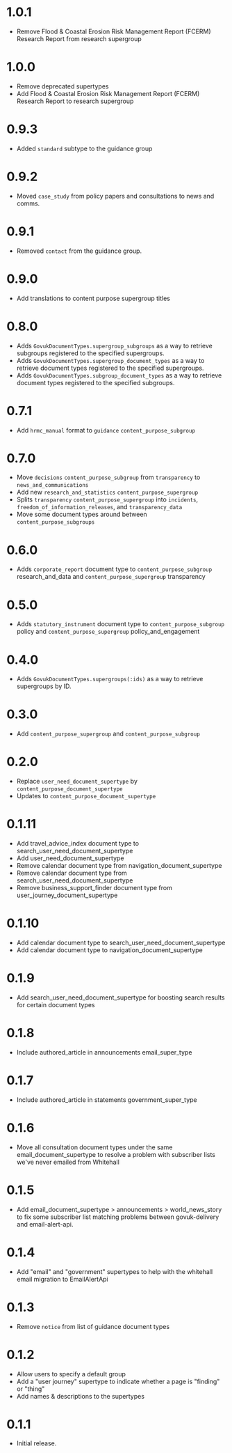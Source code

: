 # 1.0.1

* Remove Flood & Coastal Erosion Risk Management Report (FCERM) Research Report from research supergroup

# 1.0.0

* Remove deprecated supertypes
* Add Flood & Coastal Erosion Risk Management Report (FCERM) Research Report to research supergroup

# 0.9.3

* Added `standard` subtype to the guidance group

# 0.9.2

* Moved `case_study` from policy papers and consultations to news and comms.

# 0.9.1

* Removed `contact` from the guidance group.

# 0.9.0

* Add translations to content purpose supergroup titles

# 0.8.0

* Adds `GovukDocumentTypes.supergroup_subgroups` as a way to retrieve
  subgroups registered to the specified supergroups.
* Adds `GovukDocumentTypes.supergroup_document_types` as a way to retrieve
  document types registered to the specified supergroups.
* Adds `GovukDocumentTypes.subgroup_document_types` as a way to retrieve
  document types registered to the specified subgroups.

# 0.7.1

* Add `hrmc_manual` format to `guidance` `content_purpose_subgroup`

# 0.7.0

* Move `decisions` `content_purpose_subgroup` from `transparency` to `news_and_communications`
* Add new `research_and_statistics` `content_purpose_supergroup`
* Splits `transparency` `content_purpose_supergroup` into `incidents`, `freedom_of_information_releases`, and `transparency_data`
* Move some document types around between `content_purpose_subgroups`

# 0.6.0

* Adds `corporate_report` document type to `content_purpose_subgroup`
  research_and_data and `content_purpose_supergroup` transparency

# 0.5.0

* Adds `statutory_instrument` document type to `content_purpose_subgroup`
  policy and `content_purpose_supergroup` policy_and_engagement

# 0.4.0

* Adds `GovukDocumentTypes.supergroups(:ids)` as a way to retrieve
  supergroups by ID.

# 0.3.0

* Add `content_purpose_supergroup` and `content_purpose_subgroup`

# 0.2.0

* Replace `user_need_document_supertype` by `content_purpose_document_supertype`
* Updates to `content_purpose_document_supertype`

# 0.1.11

* Add travel_advice_index document type to search_user_need_document_supertype
* Add user_need_document_supertype
* Remove calendar document type from navigation_document_supertype
* Remove calendar document type from search_user_need_document_supertype
* Remove business_support_finder document type from user_journey_document_supertype

# 0.1.10

* Add calendar document type to search_user_need_document_supertype
* Add calendar document type to navigation_document_supertype

# 0.1.9

* Add search_user_need_document_supertype for boosting search results for certain document types

# 0.1.8

* Include authored_article in announcements email_super_type

# 0.1.7

* Include authored_article in statements government_super_type

# 0.1.6

* Move all consultation document types under the same email_document_supertype
to resolve a problem with subscriber lists we've never emailed from Whitehall

# 0.1.5

* Add email_document_supertype > announcements > world_news_story to fix some
subscriber list matching problems between govuk-delivery and email-alert-api.

# 0.1.4

* Add "email" and "government" supertypes to help with the whitehall email migration to EmailAlertApi

# 0.1.3

* Remove `notice` from list of guidance document types

# 0.1.2

* Allow users to specify a default group
* Add a "user journey" supertype to indicate whether a page is "finding" or "thing"
* Add names & descriptions to the supertypes

# 0.1.1

* Initial release.
